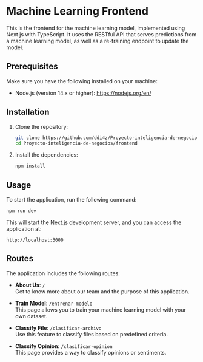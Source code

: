 # Machine Learning Frontend

This is the frontend for the machine learning model, implemented using Next js with TypeScript. It uses the RESTful API that serves predictions from a machine learning model, as well as a re-training endpoint to update the model.



## Prerequisites

Make sure you have the following installed on your machine:

- Node.js (version 14.x or higher): https://nodejs.org/en/


## Installation

1. Clone the repository:
   ```bash
   git clone https://github.com/ddi4z/Proyecto-inteligencia-de-negocios.git
   cd Proyecto-inteligencia-de-negocios/frontend
   ```

2. Install the dependencies:
   ```bash
   npm install
   ```

## Usage

To start the application, run the following command:

```bash
npm run dev
```

This will start the Next.js development server, and you can access the application at:

```
http://localhost:3000
```

## Routes

The application includes the following routes:

- **About Us**: `/`  
  Get to know more about our team and the purpose of this application.

- **Train Model**: `/entrenar-modelo`  
  This page allows you to train your machine learning model with your own dataset.

- **Classify File**: `/clasificar-archivo`  
  Use this feature to classify files based on predefined criteria.

- **Classify Opinion**: `/clasificar-opinion`  
  This page provides a way to classify opinions or sentiments.

